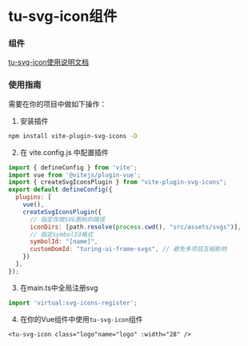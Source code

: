 # tu-svg-icon组件

### 组件
[tu-svg-icon使用说明文档](https://mxliu5.github.io/turing-ui-vue3/components/TuSvgIcon/base.html)

### 使用指南
需要在你的项目中做如下操作：
1. 安装插件
```bash
npm install vite-plugin-svg-icons -D
```
2. 在 vite.config.js 中配置插件
```javascript
import { defineConfig } from 'vite';
import vue from '@vitejs/plugin-vue';
import { createSvgIconsPlugin } from "vite-plugin-svg-icons";
export default defineConfig({
  plugins: [
    vue(),
    createSvgIconsPlugin({
      // 指定存放SVG图标的路径
      iconDirs: [path.resolve(process.cwd(), "src/assets/svgs")], 
      // 指定symbolId格式
      symbolId: "[name]",
      customDomId: "turing-ui-frame-svgs", // 避免多项目互相影响
    })
  ],
});
```
3. 在main.ts中全局注册svg
```javascript
import 'virtual:svg-icons-register';
```

4. 在你的Vue组件中使用`tu-svg-icon`组件
```vue
<tu-svg-icon class="logo"name="logo" :width="28" />
```